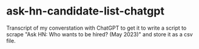 # ask-hn-candidate-list-chatgpt
Transcript of my converstation with ChatGPT to get it to write a script to scrape "Ask HN: Who wants to be hired? (May 2023)" and store it as a csv file.
